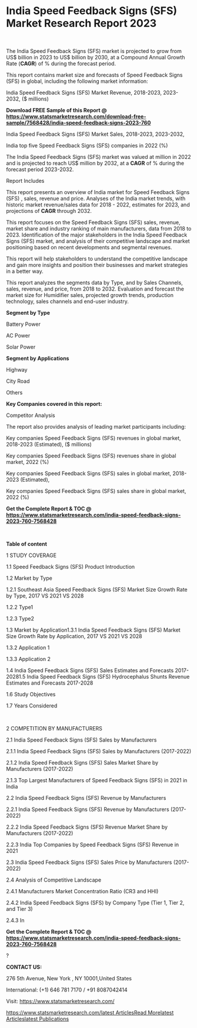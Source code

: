 <h1>India Speed Feedback Signs (SFS) Market Research Report 2023</h1><br/><p>The India Speed Feedback Signs (SFS) market is projected to grow from US$ billion in 2023 to US$ billion by 2030, at a Compound Annual Growth Rate (<strong>CAGR</strong>) of % during the forecast period.</p>
 
 
 
 <p>This report contains market size and forecasts of Speed Feedback Signs (SFS) in global, including the following market information:</p>
 
 
 
 <p>India Speed Feedback Signs (SFS) Market Revenue, 2018-2023, 2023-2032, ($ millions)</p>
 
 
 
 <p><strong>Download FREE Sample of this Report @ <a href="https://www.statsmarketresearch.com/download-free-sample/7568428/india-speed-feedback-signs-2023-760">https://www.statsmarketresearch.com/download-free-sample/7568428/india-speed-feedback-signs-2023-760</a></strong></p>
 
 
 
 <p>India Speed Feedback Signs (SFS) Market Sales, 2018-2023, 2023-2032,</p>
 
 
 
 <p>India top five Speed Feedback Signs (SFS) companies in 2022 (%)</p>
 
 
 
 <p>The India Speed Feedback Signs (SFS) market was valued at million in 2022 and is projected to reach US$ million by 2032, at a <strong>CAGR</strong> of % during the forecast period 2023-2032.</p>
 
 
 
 <p>Report Includes</p>
 
 
 
 <p>This report presents an overview of India market for Speed Feedback Signs (SFS) , sales, revenue and price. Analyses of the India market trends, with historic market revenue/sales data for 2018 - 2022, estimates for 2023, and projections of <strong>CAGR</strong> through 2032.</p>
 
 
 
 <p>This report focuses on the Speed Feedback Signs (SFS) sales, revenue, market share and industry ranking of main manufacturers, data from 2018 to 2023. Identification of the major stakeholders in the India Speed Feedback Signs (SFS) market, and analysis of their competitive landscape and market positioning based on recent developments and segmental revenues.</p>
 
 
 
 <p>This report will help stakeholders to understand the competitive landscape and gain more insights and position their businesses and market strategies in a better way.</p>
 
 
 
 <p>This report analyzes the segments data by Type, and by Sales Channels, sales, revenue, and price, from 2018 to 2032. Evaluation and forecast the market size for Humidifier sales, projected growth trends, production technology, sales channels and end-user industry.</p>
 
 
 
 <p><strong>Segment by Type</strong></p>
 
 
 
 <p>Battery Power</p>
 
 
 
 <p>AC Power</p>
 
 
 
 <p>Solar Power</p>
 
 
 
 <p><strong>Segment <strong><strong>by Applications</strong></strong></strong></p>
 
 
 
 <p>Highway</p>
 
 
 
 <p>City Road</p>
 
 
 
 <p>Others</p>
 
 
 
 <p><strong>Key Companies covered in this report:</strong></p>
 
 
 
 <p>Competitor Analysis</p>
 
 
 
 <p>The report also provides analysis of leading market participants including:</p>
 
 
 
 <p>Key companies Speed Feedback Signs (SFS) revenues in global market, 2018-2023 (Estimated), ($ millions)</p>
 
 
 
 <p>Key companies Speed Feedback Signs (SFS) revenues share in global market, 2022 (%)</p>
 
 
 
 <p>Key companies Speed Feedback Signs (SFS) sales in global market, 2018-2023 (Estimated),</p>
 
 
 
 <p>Key companies Speed Feedback Signs (SFS) sales share in global market, 2022 (%)</p>
 
 
 
 <div><b>Get the Complete Report & TOC @ <a href="https://www.statsmarketresearch.com/india-speed-feedback-signs-2023-760-7568428">https://www.statsmarketresearch.com/india-speed-feedback-signs-2023-760-7568428</a></b></div>
 
 
 
 <p><br />
 
 <b>Table of content</b></p>
 
 
 
 <p>1 STUDY COVERAGE<br />
 
 1.1 Speed Feedback Signs (SFS) Product Introduction<br />
 
 1.2 Market by Type<br />
 
 1.2.1 Southeast Asia Speed Feedback Signs (SFS) Market Size Growth Rate by Type, 2017 VS 2021 VS 2028<br />
 
 1.2.2 Type1<br />
 
 1.2.3 Type2<br />
 
 1.3 Market by Application1.3.1 India Speed Feedback Signs (SFS) Market Size Growth Rate by Application, 2017 VS 2021 VS 2028<br />
 
 1.3.2 Application 1<br />
 
 1.3.3 Application 2<br />
 
 1.4 India Speed Feedback Signs (SFS) Sales Estimates and Forecasts 2017-20281.5 India Speed Feedback Signs (SFS) Hydrocephalus Shunts Revenue Estimates and Forecasts 2017-2028<br />
 
 1.6 Study Objectives<br />
 
 1.7 Years Considered<br />
 
 <br />
 
 2 COMPETITION BY MANUFACTURERS<br />
 
 2.1 India Speed Feedback Signs (SFS) Sales by Manufacturers<br />
 
 2.1.1 India Speed Feedback Signs (SFS) Sales by Manufacturers (2017-2022)<br />
 
 2.1.2 India Speed Feedback Signs (SFS) Sales Market Share by Manufacturers (2017-2022)<br />
 
 2.1.3 Top Largest Manufacturers of Speed Feedback Signs (SFS) in 2021 in India<br />
 
 2.2 India Speed Feedback Signs (SFS) Revenue by Manufacturers<br />
 
 2.2.1 India Speed Feedback Signs (SFS) Revenue by Manufacturers (2017-2022)<br />
 
 2.2.2 India Speed Feedback Signs (SFS) Revenue Market Share by Manufacturers (2017-2022)<br />
 
 2.2.3 India Top Companies by Speed Feedback Signs (SFS) Revenue in 2021<br />
 
 2.3 India Speed Feedback Signs (SFS) Sales Price by Manufacturers (2017-2022)<br />
 
 2.4 Analysis of Competitive Landscape<br />
 
 2.4.1 Manufacturers Market Concentration Ratio (CR3 and HHI)<br />
 
 2.4.2 India Speed Feedback Signs (SFS) by Company Type (Tier 1, Tier 2, and Tier 3)<br />
 
 2.4.3 In</p>
 
 
 
 <div><b>Get the Complete Report & TOC @ <a href="https://www.statsmarketresearch.com/india-speed-feedback-signs-2023-760-7568428">https://www.statsmarketresearch.com/india-speed-feedback-signs-2023-760-7568428</a></b></div>
 
 
 
 <p>? </p>
 
 
 
 <p><b>CONTACT US:</b><br />
 
 276 5th Avenue, New York , NY 10001,United States<br />
 
 International: (+1) 646 781 7170 / +91 8087042414<br />
 
 Visit: <a href="https://www.statsmarketresearch.com/">https://www.statsmarketresearch.com/</a><br />
 
 <a href="https://gyeongbokgung.com">https://www.statsmarketresearch.com/</a><a href="https://hallyeomaritime.com">latest Articles</a><a href="https://jingwansa.com">Read More</a><a href="https://nguoiviet.jp/">latest Articles</a><a href="https://www.intelmarketresearch.com/">latest Publications</a></p>